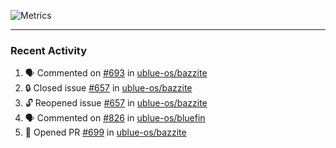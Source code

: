 ![Metrics](https://metrics.lecoq.io/KyleGospo?template=classic&base=header%2C%20activity%2C%20community%2C%20repositories%2C%20metadata&base.indepth=false&base.hireable=false&base.skip=false&config.timezone=America%2FLos_Angeles)

---
### Recent Activity
<!--START_SECTION:activity-->
1. 🗣 Commented on [#693](https://github.com/ublue-os/bazzite/issues/693#issuecomment-1902291904) in [ublue-os/bazzite](https://github.com/ublue-os/bazzite)
2. 🔒 Closed issue [#657](https://github.com/ublue-os/bazzite/issues/657) in [ublue-os/bazzite](https://github.com/ublue-os/bazzite)
3. 🔓 Reopened issue [#657](https://github.com/ublue-os/bazzite/issues/657) in [ublue-os/bazzite](https://github.com/ublue-os/bazzite)
4. 🗣 Commented on [#826](https://github.com/ublue-os/bluefin/pull/826#issuecomment-1902276264) in [ublue-os/bluefin](https://github.com/ublue-os/bluefin)
5. 💪 Opened PR [#699](https://github.com/ublue-os/bazzite/pull/699) in [ublue-os/bazzite](https://github.com/ublue-os/bazzite)
<!--END_SECTION:activity-->
